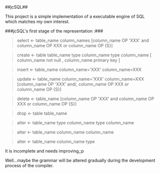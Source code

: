 ##jcSQL##

This project is a simple implementation of a executable engine of SQL which matches my own interest.

###jcSQL's first stage of the representation :###

> select <- table_name column_names [column_name OP 'XXX' and column_name OP XXX or column_name OP {S}] 
  
> create <- table table_name type column_name type column_name  [ column_name not null , column_name primary key ] 

> insert <- table_name column_name='XXX' column_name=XXX

> update <- table_name column_name='XXX' column_name=XXX  [column_name OP 'XXX' and/, column_name OP XXX or column_name OP {S}]


> delete <- table_name [column_name OP 'XXX' and column_name OP XXX or column_name OP {S}] 


> drop <- table table_name

> alter <-  table_name type column_name  type column_name

> alter <-  table_name column_name column_name

> alter <-  table_name column_name type


It is incomplete and needs improving,;p

Well...maybe the grammar will be altered gradually during the development process of the compiler.  